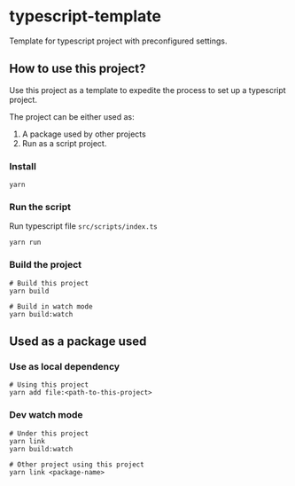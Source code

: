 # typescript-template

Template for typescript project with preconfigured settings.

## How to use this project?

Use this project as a template to expedite the process to set up a typescript project.

The project can be either used as:

1. A package used by other projects
2. Run as a script project. 

### Install

```shell
yarn
```

### Run the script

Run typescript file `src/scripts/index.ts`

```shell
yarn run
```

### Build the project

```shell
# Build this project
yarn build

# Build in watch mode
yarn build:watch
```

## Used as a package used

### Use as local dependency

```shell
# Using this project
yarn add file:<path-to-this-project>
```

### Dev watch mode

```shell
# Under this project
yarn link
yarn build:watch

# Other project using this project
yarn link <package-name>
```



